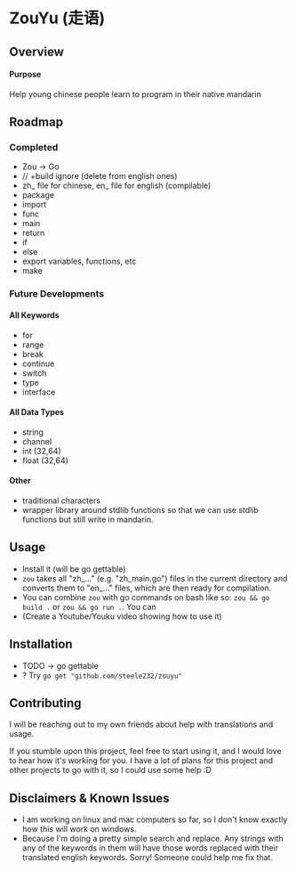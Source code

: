 # ZouYu (走语)

## Overview

#### Purpose 

Help young chinese people learn to program in their native mandarin

## Roadmap

### Completed
- Zou -> Go
- // +build ignore (delete from english ones)
- zh_ file for chinese, en_ file for english (compilable)
- package
- import
- func
- main
- return
- if
- else
- export variables, functions, etc
- make

### Future Developments

#### All Keywords
- for 
- range
- break
- continue
- switch
- type
- interface

#### All Data Types
- string
- channel
- int (32,64)
- float (32,64)

#### Other
- traditional characters
- wrapper library around stdlib functions so that we can use stdlib functions but still write in mandarin.

## Usage

- Install it (will be go gettable)
- ```zou``` takes all "zh_..." (e.g. "zh_main.go") files in the current directory and converts them to "en_..." files, which are then ready for compilation.
- You can combine ```zou``` with go commands on bash like so: ```zou && go build .``` or ```zou && go run .```. You can 
- (Create a Youtube/Youku video showing how to use it)

## Installation

- TODO -> go gettable 
- ? Try ```go get "github.com/steele232/zouyu"```


## Contributing

I will be reaching out to my own friends about help with translations and usage. 

If you stumble upon this project, feel free to start using it, and I would love to hear how it's working for you. I have a lot of plans for this project and other projects to go with it, so I could use some help :D

## Disclaimers & Known Issues

- I am working on linux and mac computers so far, so I don't know exactly how this will work on windows.
- Because I'm doing a pretty simple search and replace. Any strings with any of the keywords in them will have those words replaced with their translated english keywords. Sorry! Someone could help me fix that. 